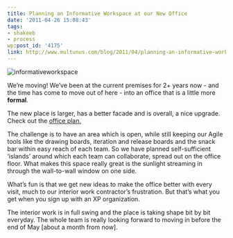 ```yaml
---
title: Planning an Informative Workspace at our New Office
date: '2011-04-26 15:08:43'
tags:
- shakeeb
- process
wp:post_id: '4175'
link: http://www.multunus.com/blog/2011/04/planning-an-informative-workspace-at-our-new-office/
---
```


![informativeworkspace](https://s3.amazonaws.com/multunus-website/uploads/2011/04/informativeworkspace.jpg)

We’re moving! We’ve been at the current premises for 2+ years now - and the time has come to move out of here - into an office that is a little more **formal**.

The new place is larger, has a better facade and is overall, a nice upgrade. Check out the [office plan.](http://www.homestyler.com/designprofile/58b86389-0d87-4317-b32c-417cc403caf6)

The challenge is to have an area which is open, while still keeping our Agile tools like the drawing boards, iteration and release boards and the snack bar within easy reach of each team. So we have planned self-sufficient ‘islands’ around which each team can collaborate, spread out on the office floor. What makes this space really great is the sunlight streaming in through the wall-to-wall window on one side.

What’s fun is that we get new ideas to make the office better with every visit, much to our interior work contractor’s frustration. But that’s what you get when you sign up with an XP organization.

The interior work is in full swing and the place is taking shape bit by bit everyday. The whole team is really looking forward to moving in before the end of May [about a month from now].
